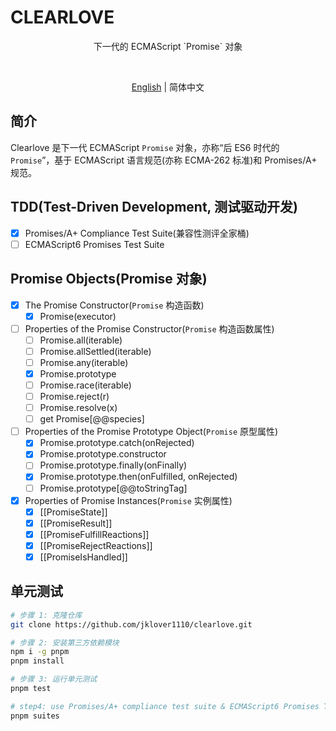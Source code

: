 # CLEARLOVE

<p align='center'>下一代的 ECMAScript `Promise` 对象</p>

<br>

<p align='center'>
  <a href='./README.md'>English</a> | 简体中文
</p>

## 简介

Clearlove 是下一代 ECMAScript `Promise` 对象，亦称“后 ES6 时代的 `Promise`”，基于 ECMAScript 语言规范(亦称 ECMA-262 标准)和 Promises/A+ 规范。

## TDD(Test-Driven Development, 测试驱动开发)

- [x] Promises/A+ Compliance Test Suite(兼容性测评全家桶)
- [ ] ECMAScript6 Promises Test Suite

## Promise Objects(Promise 对象)

- [x] The Promise Constructor(`Promise` 构造函数)
  - [x] Promise(executor)
- [ ] Properties of the Promise Constructor(`Promise` 构造函数属性)
  - [ ] Promise.all(iterable)
  - [ ] Promise.allSettled(iterable)
  - [ ] Promise.any(iterable)
  - [x] Promise.prototype
  - [ ] Promise.race(iterable)
  - [ ] Promise.reject(r)
  - [ ] Promise.resolve(x)
  - [ ] get Promise[@@species]
- [ ] Properties of the Promise Prototype Object(`Promise` 原型属性)
  - [x] Promise.prototype.catch(onRejected)
  - [x] Promise.prototype.constructor
  - [ ] Promise.prototype.finally(onFinally)
  - [x] Promise.prototype.then(onFulfilled, onRejected)
  - [ ] Promise.prototype[@@toStringTag]
- [x] Properties of Promise Instances(`Promise` 实例属性)
  - [x] [[PromiseState]]
  - [x] [[PromiseResult]]
  - [x] [[PromiseFulfillReactions]]
  - [x] [[PromiseRejectReactions]]
  - [x] [[PromiseIsHandled]]

## 单元测试

```bash
# 步骤 1: 克隆仓库
git clone https://github.com/jklover1110/clearlove.git

# 步骤 2: 安装第三方依赖模块
npm i -g pnpm
pnpm install

# 步骤 3: 运行单元测试
pnpm test

# step4: use Promises/A+ compliance test suite & ECMAScript6 Promises Test Suite
pnpm suites

```
